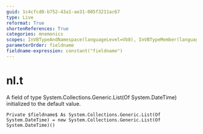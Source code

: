 ```yaml
---
guid: 1c4cfcd0-b752-43a1-ae31-005f3211ac67
type: Live
reformat: True
shortenReferences: True
categories: mnemonics
scopes: InVBTypeAndNamespace(languageLevel=Vb8), InVBTypeMember(languageLevel=Vb8)
parameterOrder: fieldname
fieldname-expression: constant("fieldname")
---
```


# nl.t

A field of type System.Collections.Generic.List(Of System.DateTime) initialized to the default value.

```
Private $fieldname$ As System.Collections.Generic.List(Of System.DateTime) = new System.Collections.Generic.List(Of System.DateTime)()
```
